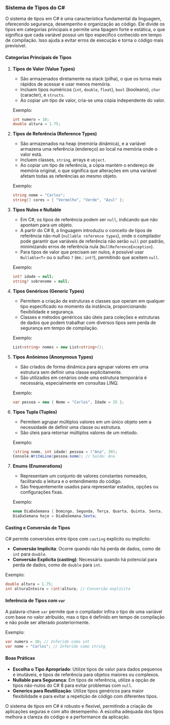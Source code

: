 ### Sistema de Tipos do C#

O sistema de tipos em C# é uma característica fundamental da linguagem, oferecendo segurança, desempenho e organização ao código. Ele divide os tipos em categorias principais e permite uma tipagem forte e estática, o que significa que cada variável possui um tipo específico conhecido em tempo de compilação. Isso ajuda a evitar erros de execução e torna o código mais previsível.

#### Categorias Principais de Tipos

1. **Tipos de Valor (Value Types)**
   - São armazenados diretamente na stack (pilha), o que os torna mais rápidos de acessar e usar menos memória.
   - Incluem tipos numéricos (`int`, `double`, `float`), `bool` (booleano), `char` (caracter), e `structs`.
   - Ao copiar um tipo de valor, cria-se uma cópia independente do valor.

   Exemplo:
   ```csharp
   int numero = 10;
   double altura = 1.75;
   ```

2. **Tipos de Referência (Reference Types)**
   - São armazenados na heap (memória dinâmica), e a variável armazena uma referência (endereço) ao local na memória onde o valor está.
   - Incluem classes, `string`, arrays e `object`.
   - Ao copiar um tipo de referência, a cópia mantém o endereço de memória original, o que significa que alterações em uma variável afetam todas as referências ao mesmo objeto.

   Exemplo:
   ```csharp
   string nome = "Carlos";
   string[] cores = { "Vermelho", "Verde", "Azul" };
   ```

3. **Tipos Nulos e Nullable**
   - Em C#, os tipos de referência podem ser `null`, indicando que não apontam para um objeto.
   - A partir do C# 8, a linguagem introduziu o conceito de tipos de referência não-null (`nullable reference types`), onde o compilador pode garantir que variáveis de referência não serão `null` por padrão, minimizando erros de referência nula (`NullReferenceException`).
   - Para tipos de valor que precisam ser nulos, é possível usar `Nullable<T>` ou o sufixo `?` (ex.: `int?`), permitindo que aceitem `null`.

   Exemplo:
   ```csharp
   int? idade = null;
   string? sobrenome = null;
   ```

4. **Tipos Genéricos (Generic Types)**
   - Permitem a criação de estruturas e classes que operam em qualquer tipo especificado no momento da instância, proporcionando flexibilidade e segurança.
   - Classes e métodos genéricos são úteis para coleções e estruturas de dados que podem trabalhar com diversos tipos sem perda de segurança em tempo de compilação.

   Exemplo:
   ```csharp
   List<string> nomes = new List<string>();
   ```

5. **Tipos Anônimos (Anonymous Types)**
   - São criados de forma dinâmica para agrupar valores em uma estrutura sem definir uma classe explicitamente.
   - São utilizados em cenários onde uma estrutura temporária é necessária, especialmente em consultas LINQ.

   Exemplo:
   ```csharp
   var pessoa = new { Nome = "Carlos", Idade = 25 };
   ```

6. **Tipos Tupla (Tuples)**
   - Permitem agrupar múltiplos valores em um único objeto sem a necessidade de definir uma classe ou estrutura.
   - São úteis para retornar múltiplos valores de um método.

   Exemplo:
   ```csharp
   (string nome, int idade) pessoa = ("Ana", 30);
   Console.WriteLine(pessoa.nome); // Saída: Ana
   ```

7. **Enums (Enumerations)**
   - Representam um conjunto de valores constantes nomeados, facilitando a leitura e o entendimento do código.
   - São frequentemente usados para representar estados, opções ou configurações fixas.

   Exemplo:
   ```csharp
   enum DiaDaSemana { Domingo, Segunda, Terça, Quarta, Quinta, Sexta, Sábado }
   DiaDaSemana hoje = DiaDaSemana.Sexta;
   ```

#### Casting e Conversão de Tipos

C# permite conversões entre tipos com `casting` explícito ou implícito:
- **Conversão Implícita**: Ocorre quando não há perda de dados, como de `int` para `double`.
- **Conversão Explícita (casting)**: Necessária quando há potencial para perda de dados, como de `double` para `int`.
  
Exemplo:
```csharp
double altura = 1.75;
int alturaInteira = (int)altura; // Conversão explícita
```

#### Inferência de Tipos com `var`

A palavra-chave `var` permite que o compilador infira o tipo de uma variável com base no valor atribuído, mas o tipo é definido em tempo de compilação e não pode ser alterado posteriormente.

Exemplo:
```csharp
var numero = 10; // Inferido como int
var nome = "Carlos"; // Inferido como string
```

#### Boas Práticas

- **Escolha o Tipo Apropriado**: Utilize tipos de valor para dados pequenos e imutáveis, e tipos de referência para objetos maiores ou complexos.
- **Nullable para Segurança**: Em tipos de referência, utilize a opção de tipos não-nulos do C# 8 para evitar problemas com `null`.
- **Generics para Reutilização**: Utilize tipos genéricos para maior flexibilidade e para evitar a repetição de código com diferentes tipos.

O sistema de tipos em C# é robusto e flexível, permitindo a criação de aplicações seguras e com alto desempenho. A escolha adequada dos tipos melhora a clareza do código e a performance da aplicação.